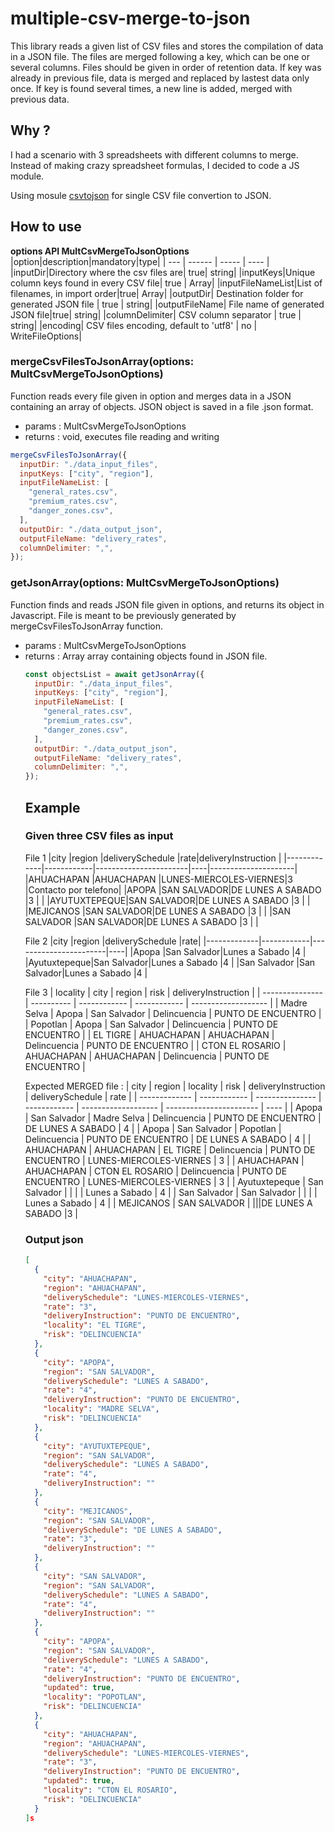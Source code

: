 # multiple-csv-merge-to-json

This library reads a given list of CSV files and stores the compilation of data in a JSON file.
The files are merged following a key, which can be one or several columns.
Files should be given in order of retention data. If key was already in previous file, data is merged and replaced by lastest data only once. If key is found several times, a new line is added, merged with previous data.

## Why ?

I had a scenario with 3 spreadsheets with different columns to merge. Instead of making crazy spreadsheet formulas, I decided to code a JS module.

Using mosule [csvtojson](https://www.npmjs.com/package/csvtojson) for single CSV file convertion to JSON.

## How to use

**options API MultCsvMergeToJsonOptions**
|option|description|mandatory|type|
| --- | ------ | ----- | ---- |
|inputDir|Directory where the csv files are| true| string|
|inputKeys|Unique column keys found in every CSV file| true | Array<string>|
|inputFileNameList|List of filenames, in import order|true| Array<string>|
|outputDir| Destination folder for generated JSON file | true | string|
|outputFileName| File name of generated JSON file|true| string|
|columnDelimiter| CSV column separator | true | string|
|encoding| CSV files encoding, default to 'utf8' | no | WriteFileOptions|

### mergeCsvFilesToJsonArray(options: MultCsvMergeToJsonOptions)

Function reads every file given in option and merges data in a JSON containing an array of objects. JSON object is saved in a file .json format.

- params : MultCsvMergeToJsonOptions
- returns : void, executes file reading and writing

```js
mergeCsvFilesToJsonArray({
  inputDir: "./data_input_files",
  inputKeys: ["city", "region"],
  inputFileNameList: [
    "general_rates.csv",
    "premium_rates.csv",
    "danger_zones.csv",
  ],
  outputDir: "./data_output_json",
  outputFileName: "delivery_rates",
  columnDelimiter: ",",
});
```

### getJsonArray(options: MultCsvMergeToJsonOptions)

Function finds and reads JSON file given in options, and returns its object in Javascript. File is meant to be previously generated by mergeCsvFilesToJsonArray function.

- params : MultCsvMergeToJsonOptions
- returns : Array<Object> array containing objects found in JSON file.

```js
const objectsList = await getJsonArray({
  inputDir: "./data_input_files",
  inputKeys: ["city", "region"],
  inputFileNameList: [
    "general_rates.csv",
    "premium_rates.csv",
    "danger_zones.csv",
  ],
  outputDir: "./data_output_json",
  outputFileName: "delivery_rates",
  columnDelimiter: ",",
});
```

## Example

### Given three CSV files as input

File 1
|city |region |deliverySchedule |rate|deliveryInstruction |
|-------------|------------|-----------------------|----|---------------------|
|AHUACHAPAN |AHUACHAPAN |LUNES-MIERCOLES-VIERNES|3 |Contacto por telefono|
|APOPA |SAN SALVADOR|DE LUNES A SABADO |3 | |
|AYUTUXTEPEQUE|SAN SALVADOR|DE LUNES A SABADO |3 | |
|MEJICANOS |SAN SALVADOR|DE LUNES A SABADO |3 | |
|SAN SALVADOR |SAN SALVADOR|DE LUNES A SABADO |3 | |

File 2
|city |region |deliverySchedule |rate|
|-------------|------------|-----------------------|----|
|Apopa |San Salvador|Lunes a Sabado |4 |
|Ayutuxtepeque|San Salvador|Lunes a Sabado |4 |
|San Salvador |San Salvador|Lunes a Sabado |4 |

File 3
| locality | city | region | risk | deliveryInstruction |
| --------------- | ---------- | ------------ | ------------ | ------------------- |
| Madre Selva | Apopa | San Salvador | Delincuencia | PUNTO DE ENCUENTRO |
| Popotlan | Apopa | San Salvador | Delincuencia | PUNTO DE ENCUENTRO |
| EL TIGRE | AHUACHAPAN | AHUACHAPAN | Delincuencia | PUNTO DE ENCUENTRO |
| CTON EL ROSARIO | AHUACHAPAN | AHUACHAPAN | Delincuencia | PUNTO DE ENCUENTRO |

Expected MERGED file :
| city | region | locality | risk | deliveryInstruction | deliverySchedule | rate |
| ------------- | ------------ | --------------- | ------------ | ------------------- | ----------------------- | ---- |
| Apopa | San Salvador | Madre Selva | Delincuencia | PUNTO DE ENCUENTRO | DE LUNES A SABADO | 4 |
| Apopa | San Salvador | Popotlan | Delincuencia | PUNTO DE ENCUENTRO | DE LUNES A SABADO | 4 |
| AHUACHAPAN | AHUACHAPAN | EL TIGRE | Delincuencia | PUNTO DE ENCUENTRO | LUNES-MIERCOLES-VIERNES | 3 |
| AHUACHAPAN | AHUACHAPAN | CTON EL ROSARIO | Delincuencia | PUNTO DE ENCUENTRO | LUNES-MIERCOLES-VIERNES | 3 |
| Ayutuxtepeque | San Salvador | | | | Lunes a Sabado | 4 |
| San Salvador | San Salvador | | | | Lunes a Sabado | 4 |
| MEJICANOS | SAN SALVADOR | |||DE LUNES A SABADO |3 |

### Output json

```json
[
  {
    "city": "AHUACHAPAN",
    "region": "AHUACHAPAN",
    "deliverySchedule": "LUNES-MIERCOLES-VIERNES",
    "rate": "3",
    "deliveryInstruction": "PUNTO DE ENCUENTRO",
    "locality": "EL TIGRE",
    "risk": "DELINCUENCIA"
  },
  {
    "city": "APOPA",
    "region": "SAN SALVADOR",
    "deliverySchedule": "LUNES A SABADO",
    "rate": "4",
    "deliveryInstruction": "PUNTO DE ENCUENTRO",
    "locality": "MADRE SELVA",
    "risk": "DELINCUENCIA"
  },
  {
    "city": "AYUTUXTEPEQUE",
    "region": "SAN SALVADOR",
    "deliverySchedule": "LUNES A SABADO",
    "rate": "4",
    "deliveryInstruction": ""
  },
  {
    "city": "MEJICANOS",
    "region": "SAN SALVADOR",
    "deliverySchedule": "DE LUNES A SABADO",
    "rate": "3",
    "deliveryInstruction": ""
  },
  {
    "city": "SAN SALVADOR",
    "region": "SAN SALVADOR",
    "deliverySchedule": "LUNES A SABADO",
    "rate": "4",
    "deliveryInstruction": ""
  },
  {
    "city": "APOPA",
    "region": "SAN SALVADOR",
    "deliverySchedule": "LUNES A SABADO",
    "rate": "4",
    "deliveryInstruction": "PUNTO DE ENCUENTRO",
    "updated": true,
    "locality": "POPOTLAN",
    "risk": "DELINCUENCIA"
  },
  {
    "city": "AHUACHAPAN",
    "region": "AHUACHAPAN",
    "deliverySchedule": "LUNES-MIERCOLES-VIERNES",
    "rate": "3",
    "deliveryInstruction": "PUNTO DE ENCUENTRO",
    "updated": true,
    "locality": "CTON EL ROSARIO",
    "risk": "DELINCUENCIA"
  }
]s
```
